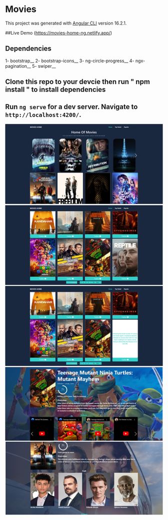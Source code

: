 # Movies

This project was generated with [Angular CLI](https://github.com/angular/angular-cli) version 16.2.1.

##Live Demo
(https://movies-home-ng.netlify.app/)

## Dependencies

1- bootstrap__
2- bootstrap-icons__
3- ng-circle-progress__
4- ngx-pagination__
5- swiper__

## Clone this repo to your devcie then run " npm install " to install dependencies

## Run `ng serve` for a dev server. Navigate to `http://localhost:4200/`.

![HOME](src/assets/screens/home1.png)
![HOME2](src/assets/screens/home2.png)
![HOME3](src/assets/screens/home3.png)
![HOME3](src/assets/screens/home4.png)
![HOME3](src/assets/screens/home5.png)


